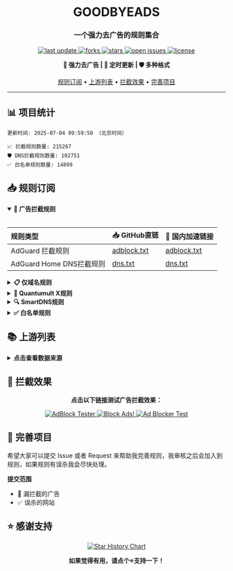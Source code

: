 <div align="center">
<h1 align="center">GOODBYEADS</h1>
<h3 align="center">一个强力去广告的规则集合</h3>

<p align="center">
  <a href="https://github.com/chuan0712/Anti-advertising">
    <img src="https://img.shields.io/github/last-commit/chuan0712/Anti-advertising?style=flat-square&color=blue" alt="last update" />
  </a>
  <a href="https://github.com/chuan0712/Anti-advertising">
    <img src="https://img.shields.io/github/forks/chuan0712/Anti-advertising?style=flat-square&color=brightgreen" alt="forks" />
  </a>
  <a href="https://github.com/chuan0712/Anti-advertising">
    <img src="https://img.shields.io/github/stars/chuan0712/Anti-advertising?style=flat-square&color=yellow" alt="stars" />
  </a>
  <a href="https://github.com/chuan0712/Anti-advertising/issues/">
    <img src="https://img.shields.io/github/issues/chuan0712/Anti-advertising?style=flat-square&color=red" alt="open issues" />
  </a>
  <a href="https://github.com/chuan0712/Anti-advertising">
    <img src="https://img.shields.io/github/license/chuan0712/Anti-advertising?style=flat-square&color=9cf" alt="license" />
  </a>
</p>

<p align="center">
  <b>🚫 强力去广告 | 🔄 定时更新 | 🛡️ 多种格式</b>
</p>

<p align="center">
  <a href="#-规则订阅">规则订阅</a> •
  <a href="#-上游列表">上游列表</a> •
  <a href="#-拦截效果">拦截效果</a> •
  <a href="#-完善项目">完善项目</a>
</p>

---

</div>

## 📊 项目统计

```
更新时间: 2025-07-04 09:59:50 （北京时间） 

📈 拦截规则数量: 215267 
🛡️ DNS拦截规则数量: 102751 
✅ 白名单规则数量: 14899 
```

## 📥 规则订阅

<details open>
<summary><b>🚫 广告拦截规则</b></summary>
<br>

| 规则类型 | 📥 GitHub直链 | 🚀 国内加速链接 |
| :---- | :---- | :---- |
| AdGuard 拦截规则 | [adblock.txt](https://raw.githubusercontent.com/chuan0712/Anti-advertising/master/data/rules/adblock.txt) | [adblock.txt](https://ghfast.top/raw.githubusercontent.com/chuan0712/Anti-advertising/master/data/rules/adblock.txt) |
| AdGuard Home DNS拦截规则 | [dns.txt](https://raw.githubusercontent.com/chuan0712/Anti-advertising/master/data/rules/dns.txt) | [dns.txt](https://ghfast.top/raw.githubusercontent.com/chuan0712/Anti-advertising/master/data/rules/dns.txt) |

</details>

<details>
<summary><b>📋 仅域名规则</b></summary>
<br>

| 规则类型 | 📥 GitHub直链 | 🚀 国内加速链接 |
| :---- | :---- | :---- |
| 黑名单域名列表 | [ad-domain.txt](https://raw.githubusercontent.com/chuan0712/Anti-advertising/master/data/rules/ad-domain.txt) | [ad-domain.txt](https://ghfast.top/raw.githubusercontent.com/chuan0712/Anti-advertising/master/data/rules/ad-domain.txt) |

</details>

<details>
<summary><b>📱 Quantumult X规则</b></summary>
<br>

| 规则类型 | 📥 GitHub直链 | 🚀 国内加速链接 |
| :---- | :---- | :---- |
| Quantumult X规则 | [qx.list](https://raw.githubusercontent.com/chuan0712/Anti-advertising/master/data/rules/qx.list) | [qx.list](https://ghfast.top/raw.githubusercontent.com/chuan0712/Anti-advertising/master/data/rules/qx.list) |

</details>

<details>
<summary><b>🔍 SmartDNS规则</b></summary>
<br>

| 规则类型 | 📥 GitHub直链 | 🚀 国内加速链接 |
| :---- | :---- | :---- |
| SmartDNS拦截规则 | [smartdns.conf](https://raw.githubusercontent.com/chuan0712/Anti-advertising/master/data/rules/smartdns.conf) | [smartdns.conf](https://ghfast.top/raw.githubusercontent.com/chuan0712/Anti-advertising/master/data/rules/smartdns.conf) |
| SmartDNS白名单 | [smartdns-whitelist.conf](https://raw.githubusercontent.com/chuan0712/Anti-advertising/master/data/rules/smartdns-whitelist.conf) | [smartdns-whitelist.conf](https://ghfast.top/raw.githubusercontent.com/chuan0712/Anti-advertising/master/data/rules/smartdns-whitelist.conf) |

</details>

<details>
<summary><b>✅ 白名单规则</b></summary>
<br>

| 规则类型 | 📥 GitHub直链 | 🚀 国内加速链接 |
| :---- | :---- | :---- |
| 白名单规则 | [allow.txt](https://raw.githubusercontent.com/chuan0712/Anti-advertising/master/data/rules/allow.txt) | [allow.txt](https://ghfast.top/raw.githubusercontent.com/chuan0712/Anti-advertising/master/data/rules/allow.txt) |
</details>

## 📚 上游列表

<details>
<summary><b>点击查看数据来源</b></summary>
<br>

- [AdGuard规则](https://github.com/AdguardTeam/AdguardFilters)
- [EasyPrivacy规则](https://easylist.to/)
- [乘风视频过滤规则](https://raw.githubusercontent.com/xinggsf/Adblock-Plus-Rule/master/mv.txt)
- [去APP下载提示规则](https://raw.githubusercontent.com/Noyllopa/NoAppDownload/master/NoAppDownload.txt)
- [AWAvenue 秋风广告规则](https://raw.githubusercontent.com/TG-Twilight/AWAvenue-Ads-Rule/main/AWAvenue-Ads-Rule.txt)
- [GOODBYEADS 规则](https://github.com//8680/GOODBYEADS)

</details>

## 🚫 拦截效果

<div align="center">
  <p><b>点击以下链接测试广告拦截效果：</b></p>
  
  <a href="https://adblock-tester.com">
    <img src="https://img.shields.io/badge/AdBlock%20Tester-测试链接-blue?style=for-the-badge" alt="AdBlock Tester"/>
  </a>
  
  <a href="https://blockads.fivefilters.org/">
    <img src="https://img.shields.io/badge/Block%20Ads!-测试链接-green?style=for-the-badge" alt="Block Ads!"/>
  </a>
  
  <a href="https://adblock.turtlecute.org/">
    <img src="https://img.shields.io/badge/Ad%20Blocker%20Test-测试链接-orange?style=for-the-badge" alt="Ad Blocker Test"/>
  </a>
</div>

## 💬 完善项目

希望大家可以提交 Issue 或者 Request 来帮助我完善规则，我审核之后会加入到规则，如果规则有误杀我会尽快处理。

**提交范围**

- 🚫 漏拦截的广告
- ✅ 误杀的网站

## ⭐ 感谢支持

<p align='center'>
  <a href="https://github.com/chuan0712/Anti-advertising/stargazers">
    <img src="https://api.star-history.com/svg?repos=8680/GOODBYEADS&type=Date" alt="Star History Chart">
  </a>
</p>

<div align="center">
  <b>如果觉得有用，请点个⭐支持一下！</b>
</div>
